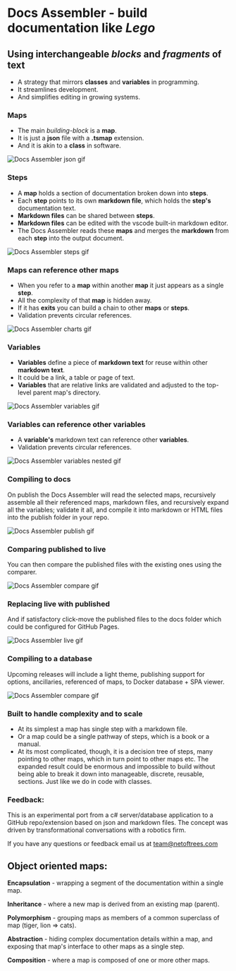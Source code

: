 
# Docs Assembler - build documentation like *Lego*

## Using interchangeable *blocks* and *fragments* of text
 * A strategy that mirrors **classes** and **variables** in programming. 
 * It streamlines development.
 * And simplifies editing in growing systems. 

<!-- ![Docs Assembler intro gif](./assets/DocsAssemblerIntro.gif) -->


### Maps
 * The main *building-block* is a **map**. 
 * It is just a **json** file with a **.tsmap** extension.
 * And it is akin to a **class** in software.

![Docs Assembler json gif](./assets/DocsAssemblerJson.gif)


### Steps
 * A **map** holds a section of documentation broken down into **steps**. 
 * Each **step** points to its own **markdown file**, which holds the **step's** documentation text. 
 * **Markdown files** can be shared between **steps**. 
 * **Markdown files** can be edited with the vscode built-in markdown editor.
 * The Docs Assembler reads these **maps** and merges the **markdown** from each **step** into the output document. 

![Docs Assembler steps gif](./assets/DocsAssemblerSteps.gif)


### Maps can reference other maps
 * When you refer to a **map** within another **map** it just appears as a single **step**. 
 * All the complexity of that **map** is hidden away. 
 * If it has **exits** you can build a chain to other **maps** or **steps**. 
 * Validation prevents circular references.

![Docs Assembler charts gif](./assets/DocsAssemblerCharts.gif)


### Variables
 * **Variables** define a piece of **markdown text** for reuse within other **markdown text**. 
 * It could be a link, a table or page of text.
 * **Variables** that are relative links are validated and adjusted to the top-level parent map's directory.

![Docs Assembler variables gif](./assets/DocsAssemblerVariables.gif)


### Variables can reference other variables
 * A **variable's** markdown text can reference other **variables**. 
 * Validation prevents circular references.

![Docs Assembler variables nested gif](./assets/DocsAssemblerNestedVariables.gif)


### Compiling to docs
On publish the Docs Assembler will read the selected maps, recursively assemble all their referenced maps, markdown files, and recursively expand all the variables; validate it all, and compile it into markdown or HTML files into the publish folder in your repo. 

![Docs Assembler publish gif](./assets/DocsAssemblerPublish.gif)


### Comparing published to live
You can then compare the published files with the existing ones using the comparer.

![Docs Assembler compare gif](./assets/DocsAssemblerCompare.gif)


### Replacing live with published
 And if satisfactory click-move the published files to the docs folder which could be configured for GitHub Pages.

![Docs Assembler live gif](./assets/DocsAssemblerLive.gif)


### Compiling to a database
Upcoming releases will include a light theme, publishing support for options, ancillaries, referenced of maps, to Docker database + SPA viewer.

![Docs Assembler compare gif](./assets/DocsAssemblerNetoftrees.gif)


### Built to handle complexity and to scale
 * At its simplest a map has single step with a markdown file. 
 * Or a map could be a single pathway of steps, which is a book or a manual. 
 * At its most complicated, though, it is a decision tree of steps, many pointing to other maps, which in turn point to other maps etc. The expanded result could be enormous and impossible to build without being able to break it down into manageable, discrete, reusable, sections. Just like we do in code with classes.


### Feedback:
This is an experimental port from a c# server/database application to a GitHub repo/extension based on json and markdown files.
The concept was driven by transformational conversations with a robotics firm.

If you have any questions or feedback email us at team@netoftrees.com 


## Object oriented maps:

**Encapsulation** - wrapping a segment of the documentation within a single map. 

**Inheritance** - where a new map is derived from an existing map (parent).

**Polymorphism** - grouping maps as members of a common superclass of map (tiger, lion => cats).

**Abstraction** - hiding complex documentation details within a map, and exposing that map's interface to other maps as a single step.

**Composition** - where a map is composed of one or more other maps. 


